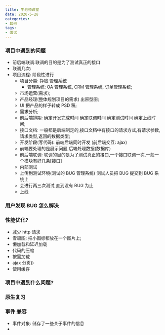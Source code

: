 ```yaml
---
title: 牛老师课堂
date: 2020-5-28
categories: 
- 其他
tags: 
- 面试
---
```

### 项目中遇到的问题
- 前后端联调:联调的目的是为了测试真正的接口 
- 联调几次:
- 项目流程: 阶段性进行
    - 项目分类: 挣钱 管理系统
        - 管理系统: OA 管理系统, CRM 管理系统, 订单管理系统;
    - 市场运营(需求);
    - 产品经理(整体规划项目的需求) 出原型图;
    - UI 把产品的样子转成 PSD 稿;
    - 需求分析;
    - 前后端排期: 确定开发完成时间 确定联调时间 确定测试时间 确定上线时间;
    - 接口文档: 一般都是后端制定的,接口文档中有接口的请求方式,有请求参数,请求类型,返回的数据类型;
    - 开发阶段(写代码): 前端后端同时开发 (前后端交互: ajax) 
    - 前端要处理的是展示问题,后端处理数据(数据库)
    - 前后端联调: 联调的目的是为了测试真正的接口,一个接口联调一次,一般一个模块有好几条[接口]
    - 内部测试
    - 上传到测试环境(测试的 BUG 管理系统) 测试人员把  BUG 提交到 BUG 系统上
    - 会进行两三次测试,直到没有 BUG 为止
    - 上线

### 用户发现 BUG 怎么解决

### 性能优化?
- 减少 http 请求
- 雪碧图; 把小图标都放在一个图片上;
- 懒加载和延迟加载
- 代码的压缩
- 按需加载
- ajax 分页()
- 使用缓存

### 项目中遇到什么问题?

### 原生复习

### 事件 兼容
- 事件对象: 储存了一些关于事件的信息
- 